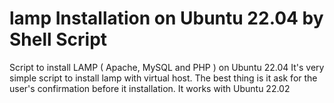 # lamp Installation on Ubuntu 22.04 by Shell Script 
Script to install LAMP ( Apache, MySQL and PHP ) on Ubuntu 22.04
It's very simple script to install lamp with virtual host. 
The best thing is it ask for the user's confirmation before it installation. 
It works with Ubuntu 22.02 
